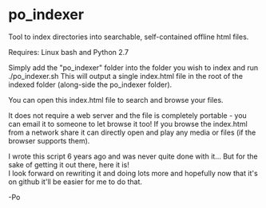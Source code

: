 # po_indexer
Tool to index directories into searchable, self-contained offline html files.

Requires: Linux bash and Python 2.7

Simply add the "po_indexer" folder into the folder you wish to index and run ./po_indexer.sh
This will output a single index.html file in the root of the indexed folder (along-side the po_indexer folder).  

You can open this index.html file to search and browse your files. 

It does not require a web server and the file is completely portable - you can email it to someone to let browse it too!
If you browse the index.html from a network share it can directly open and play any media or files (if the browser supports them).

I wrote this script 6 years ago and was never quite done with it... But for the sake of getting it out there, here it is!  
I look forward on rewriting it and doing lots more and hopefully now that it's on github it'll be easier for me to do that.

-Po
